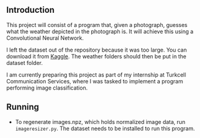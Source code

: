 ## Introduction

This project will consist of a program that, given a photograph, guesses what the weather depicted in the photograph is. It will achieve this using a Convolutional Neural Network.

I left the dataset out of the repository because it was too large. You can download it from [Kaggle](https://www.kaggle.com/datasets/jehanbhathena/weather-dataset/data). The weather folders should then be put in the dataset folder.

I am currently preparing this project as part of my internship at Turkcell Communication Services, where I was tasked to implement a program performing image classification.

## Running

- To regenerate images.npz, which holds normalized image data, run `imageresizer.py`. The dataset needs to be installed to run this program.